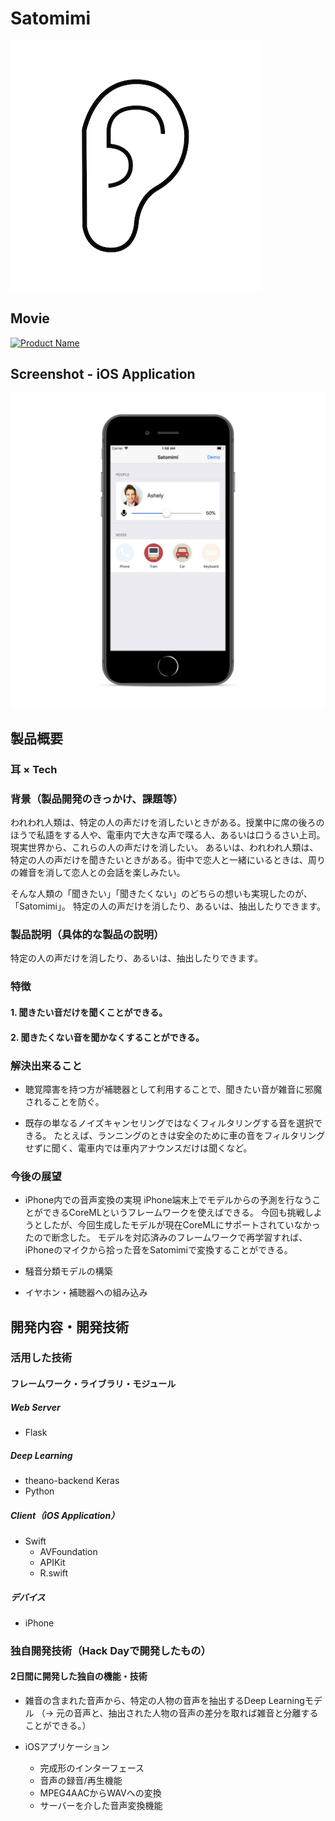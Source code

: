 # Satomimi

![Satomimi icon](./images/Satomimi-icon.png)

## Movie

[![Product Name](https://raw.github.com/GabLeRoux/WebMole/master/ressources/WebMole_Youtube_Video.png)](https://youtu.be/OLCrGWSY-ow)

## Screenshot - iOS Application

![Satomimi ios](./images/Satomimi-iOS.png)

## 製品概要
### 耳 × Tech

### 背景（製品開発のきっかけ、課題等）

われわれ人類は、特定の人の声だけを消したいときがある。授業中に席の後ろのほうで私語をする人や、電車内で大きな声で喋る人、あるいは口うるさい上司。現実世界から、これらの人の声だけを消したい。
あるいは、われわれ人類は、特定の人の声だけを聞きたいときがある。街中で恋人と一緒にいるときは、周りの雑音を消して恋人との会話を楽しみたい。

そんな人類の「聞きたい」「聞きたくない」のどちらの想いも実現したのが、「Satomimi」。
特定の人の声だけを消したり、あるいは、抽出したりできます。

### 製品説明（具体的な製品の説明）

特定の人の声だけを消したり、あるいは、抽出したりできます。

### 特徴

#### 1. 聞きたい音だけを聞くことができる。

#### 2. 聞きたくない音を聞かなくすることができる。

### 解決出来ること

- 聴覚障害を持つ方が補聴器として利用することで、聞きたい音が雑音に邪魔されることを防ぐ。

- 既存の単なるノイズキャンセリングではなくフィルタリングする音を選択できる。
たとえば、ランニングのときは安全のために車の音をフィルタリングせずに聞く、電車内では車内アナウンスだけは聞くなど。

### 今後の展望

- iPhone内での音声変換の実現
iPhone端末上でモデルからの予測を行なうことができるCoreMLというフレームワークを使えばできる。
今回も挑戦しようとしたが、今回生成したモデルが現在CoreMLにサポートされていなかったので断念した。
モデルを対応済みのフレームワークで再学習すれば、iPhoneのマイクから拾った音をSatomimiで変換することができる。

- 騒音分類モデルの構築

- イヤホン・補聴器への組み込み

## 開発内容・開発技術

### 活用した技術

#### フレームワーク・ライブラリ・モジュール

##### Web Server
* Flask

##### Deep Learning
* theano-backend Keras
* Python

##### Client（iOS Application）
* Swift
  * AVFoundation
  * APIKit
  * R.swift

##### デバイス
* iPhone

### 独自開発技術（Hack Dayで開発したもの）

#### 2日間に開発した独自の機能・技術

* 雑音の含まれた音声から、特定の人物の音声を抽出するDeep Learningモデル
（-> 元の音声と、抽出された人物の音声の差分を取れば雑音と分離することができる。）

* iOSアプリケーション
  - 完成形のインターフェース
  - 音声の録音/再生機能
  - MPEG4AACからWAVへの変換
  - サーバーを介した音声変換機能
